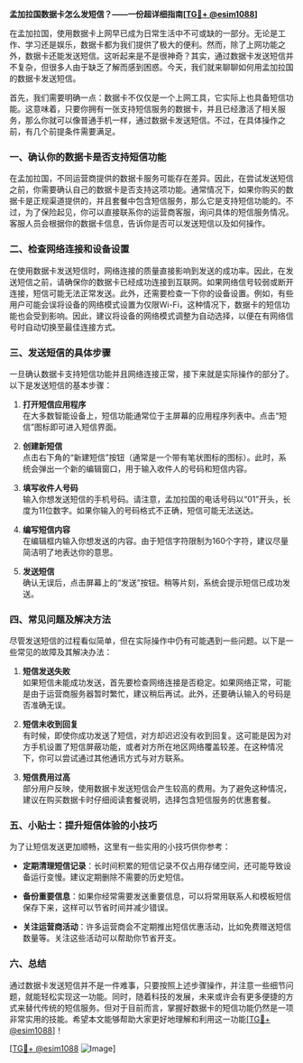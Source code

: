 **孟加拉国数据卡怎么发短信？——一份超详细指南[[TG💪+ @esim1088](https://t.me/s/esim1088)]**

在孟加拉国，使用数据卡上网早已成为日常生活中不可或缺的一部分。无论是工作、学习还是娱乐，数据卡都为我们提供了极大的便利。然而，除了上网功能之外，数据卡还能发送短信。这听起来是不是很神奇？其实，通过数据卡发送短信并不复杂，但很多人由于缺乏了解而感到困惑。今天，我们就来聊聊如何用孟加拉国的数据卡发送短信。

首先，我们需要明确一点：数据卡不仅仅是一个上网工具，它实际上也具备短信功能。这意味着，只要你拥有一张支持短信服务的数据卡，并且已经激活了相关服务，那么你就可以像普通手机一样，通过数据卡发送短信。不过，在具体操作之前，有几个前提条件需要满足。

### **一、确认你的数据卡是否支持短信功能**

在孟加拉国，不同运营商提供的数据卡服务可能存在差异。因此，在尝试发送短信之前，你需要确认自己的数据卡是否支持这项功能。通常情况下，如果你购买的数据卡是正规渠道提供的，并且套餐中包含短信服务，那么它是支持短信功能的。不过，为了保险起见，你可以直接联系你的运营商客服，询问具体的短信服务情况。客服人员会根据你的数据卡信息，告诉你是否可以发送短信以及如何操作。

### **二、检查网络连接和设备设置**

在使用数据卡发送短信时，网络连接的质量直接影响到发送的成功率。因此，在发送短信之前，请确保你的数据卡已经成功连接到互联网。如果网络信号较弱或断开连接，短信可能无法正常发送。此外，还需要检查一下你的设备设置。例如，有些用户可能会误将设备的网络模式设置为仅限Wi-Fi，这种情况下，数据卡的短信功能也会受到影响。因此，建议将设备的网络模式调整为自动选择，以便在有网络信号时自动切换至最佳连接方式。

### **三、发送短信的具体步骤**

一旦确认数据卡支持短信功能并且网络连接正常，接下来就是实际操作的部分了。以下是发送短信的基本步骤：

1. **打开短信应用程序**  
   在大多数智能设备上，短信功能通常位于主屏幕的应用程序列表中。点击“短信”图标即可进入短信界面。

2. **创建新短信**  
   点击右下角的“新建短信”按钮（通常是一个带有笔状图标的图标）。此时，系统会弹出一个新的编辑窗口，用于输入收件人的号码和短信内容。

3. **填写收件人号码**  
   输入你想发送短信的手机号码。请注意，孟加拉国的电话号码以“01”开头，长度为11位数字。如果你输入的号码格式不正确，短信可能无法送达。

4. **编写短信内容**  
   在编辑框内输入你想发送的内容。由于短信字符限制为160个字符，建议尽量简洁明了地表达你的意思。

5. **发送短信**  
   确认无误后，点击屏幕上的“发送”按钮。稍等片刻，系统会提示短信已成功发送。

### **四、常见问题及解决方法**

尽管发送短信的过程看似简单，但在实际操作中仍有可能遇到一些问题。以下是一些常见的故障及其解决办法：

1. **短信发送失败**  
   如果短信未能成功发送，首先要检查网络连接是否稳定。如果网络正常，可能是由于运营商服务器暂时繁忙，建议稍后再试。此外，还要确认输入的号码是否准确无误。

2. **短信未收到回复**  
   有时候，即使你成功发送了短信，对方却迟迟没有收到回复。这可能是因为对方手机设置了短信屏蔽功能，或者对方所在地区网络覆盖较差。在这种情况下，你可以尝试通过其他通讯方式与对方联系。

3. **短信费用过高**  
   部分用户反映，使用数据卡发送短信会产生较高的费用。为了避免这种情况，建议在购买数据卡时仔细阅读套餐说明，选择包含短信服务的优惠套餐。

### **五、小贴士：提升短信体验的小技巧**

为了让短信发送更加顺畅，这里有一些实用的小技巧供你参考：

- **定期清理短信记录**：长时间积累的短信记录不仅占用存储空间，还可能导致设备运行变慢。建议定期删除不需要的历史短信。
  
- **备份重要信息**：如果你经常需要发送重要信息，可以将常用联系人和模板短信保存下来，这样可以节省时间并减少错误。

- **关注运营商活动**：许多运营商会不定期推出短信优惠活动，比如免费赠送短信数量等。关注这些活动可以帮助你节省开支。

### **六、总结**

通过数据卡发送短信并不是一件难事，只要按照上述步骤操作，并注意一些细节问题，就能轻松实现这一功能。同时，随着科技的发展，未来或许会有更多便捷的方式来替代传统的短信服务。但对于目前而言，掌握好数据卡的短信功能仍然是一项非常实用的技能。希望本文能够帮助大家更好地理解和利用这一功能[[TG💪+ @esim1088](https://t.me/s/esim1088)]！

[[TG💪+ @esim1088](https://t.me/s/esim1088) ![Image](https://i.postimg.cc/4NQfJmqS/Snipaste-2025-05-13-00-14-12.png)]